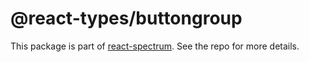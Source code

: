 # @react-types/buttongroup

This package is part of [react-spectrum](https://github.com/watheia/rsp-kit). See the repo for more details.
